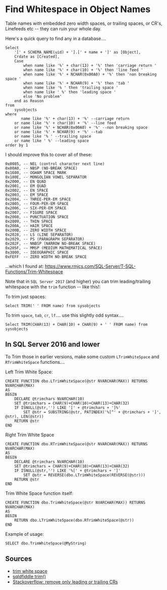 ﻿# Find Whitespace in Object Names

Table names with embedded zero width spaces, or trailing spaces, or CR's, Linefeeds etc -- they can ruin your whole day.

Here's a quick query to find any in a database....

	Select
		'[' + SCHEMA_NAME(uid) + '].[' + name + ']' as [Object],
		Crdate as [Created],
		Case
			when name like '%' + char(13) + '%' then 'carriage return '
			when name like '%' + char(10) + '%' then 'line feed '
			when name like '%' + NCHAR(0x00A0) + '%' then 'non breaking space '
			when name like '%' + NCHAR(9) + '%' then 'tab '
			when name like '% ' then 'trailing space '
			when name like ' %' then 'leading space '
			else 'No problem'
		end as Reason
	from
		sysobjects
	where
		   name like '%' + char(13) + '%' --carriage return
		or name like '%' + char(10) + '%' --line feed
		or name like '%' + NCHAR(0x00A0) + '%' --non breaking space
		or name like '%' + NCHAR(9) + '%' --tab
		or name like '% ' --trailing space
		or name like ' %' --leading space
	order by 1

I should improve this to cover all of these:

	0x0085, -- NEL (control character next line)
	0x00A0, -- NBSP (NO-BREAK SPACE)
	0x1680, -- OGHAM SPACE MARK
	0x180E, -- MONGOLIAN VOWEL SEPARATOR
	0x2000, -- EN QUAD
	0x2001, -- EM QUAD
	0x2002, -- EN SPACE
	0x2003, -- EM SPACE
	0x2004, -- THREE-PER-EM SPACE
	0x2005, -- FOUR-PER-EM SPACE
	0x2006, -- SIX-PER-EM SPACE
	0x2007, -- FIGURE SPACE
	0x2008, -- PUNCTUATION SPACE
	0x2009, -- THIN SPACE
	0x200A, -- HAIR SPACE
	0x200B, -- ZERO WIDTH SPACE
	0x2028, -- LS (LINE SEPARATOR)
	0x2029, -- PS (PARAGRAPH SEPARATOR)
	0x202F, -- NNBSP (NARROW NO-BREAK SPACE)
	0x205F, -- MMSP (MEDIUM MATHEMATICAL SPACE)
	0x3000, -- IDEOGRAPHIC SPACE
	0xFEFF  -- ZERO WIDTH NO-BREAK SPACE

...which I found at: <https://www.rmjcs.com/SQL-Server/T-SQL-Functions/Trim-Whitespace>

Note that in `SQL Server 2017` (and higher) you can trim leading/trailing whitespace with the `trim` function -- like this!:

To trim just spaces:

	Select TRIM(' ' FROM name) from sysobjects

To trim `space`, `tab`, `cr`, `lf`.... use this slightly odd syntax....

	Select TRIM(CHAR(13) + CHAR(10) + CHAR(9) + ' ' FROM name) from sysobjects

## In SQL Server 2016 and lower

To Trim those in earlier versions, make some custom `LTrimWhiteSpace` and `RTrimWhiteSpace` functions....

Left Trim White Space:

	CREATE FUNCTION dbo.LTrimWhiteSpace(@str NVARCHAR(MAX)) RETURNS NVARCHAR(MAX)
	AS
	BEGIN
		DECLARE @trimchars NVARCHAR(10)
		SET @trimchars = CHAR(9)+CHAR(10)+CHAR(13)+CHAR(32)
		IF ISNULL(@str,'') LIKE '[' + @trimchars + ']%'
			SET @str = SUBSTRING(@str, PATINDEX('%[^' + @trimchars + ']', @str), LEN(@str))
		RETURN @str
	END

Right Trim White Space

	CREATE FUNCTION dbo.RTrimWhiteSpace(@str NVARCHAR(MAX)) RETURNS NVARCHAR(MAX)
	AS
	BEGIN
		DECLARE @trimchars NVARCHAR(10)
		SET @trimchars = CHAR(9)+CHAR(10)+CHAR(13)+CHAR(32)
		IF ISNULL(@str,'') LIKE '%[' + @trimchars + ']'
			SET @str = REVERSE(dbo.LTrimWhiteSpace(REVERSE(@str)))
		RETURN @str
	END

Trim White Space function itself:

	CREATE FUNCTION dbo.TrimWhiteSpace(@str NVARCHAR(MAX)) RETURNS NVARCHAR(MAX)
	AS
	BEGIN
		RETURN dbo.LTrimWhiteSpace(dbo.RTrimWhiteSpace(@str))
	END

Example of usage:

	SELECT dbo.TrimWhiteSpace(@MyString)

## Sources

- [trim white space](https://www.rmjcs.com/SQL-Server/T-SQL-Functions/Trim-Whitespace)
- [sqldfiddle trim()](http://sqlfiddle.com/#!18/25c63/11)
- [Stackoverflow: remove only leading or trailing CRs](https://stackoverflow.com/a/36191186/49)
